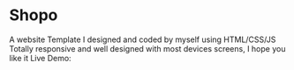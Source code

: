 # Shopo
A website Template I designed and coded by myself using HTML/CSS/JS Totally responsive and well designed with most devices screens, I hope you like it
Live Demo: 
